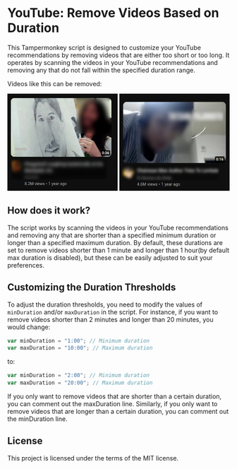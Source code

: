 # YouTube: Remove Videos Based on Duration

This Tampermonkey script is designed to customize your YouTube recommendations by removing videos that are either too short or too long. It operates by scanning the videos in your YouTube recommendations and removing any that do not fall within the specified duration range.

Videos like this can be removed:

<p float="left">
  <img src="image_example1.png" width=250 height=220>
  <img src="image_example2.png" width=250 height=220>
</p>

## How does it work?

The script works by scanning the videos in your YouTube recommendations and removing any that are shorter than a specified minimum duration or longer than a specified maximum duration. By default, these durations are set to remove videos shorter than 1 minute and longer than 1 hour(by default max duration is disabled), but these can be easily adjusted to suit your preferences.

## Customizing the Duration Thresholds

To adjust the duration thresholds, you need to modify the values of `minDuration` and/or `maxDuration` in the script. For instance, if you want to remove videos shorter than 2 minutes and longer than 20 minutes, you would change:

```javascript
var minDuration = "1:00"; // Minimum duration
var maxDuration = "10:00"; // Maximum duration
```

to: 

```javascript
var minDuration = "2:00"; // Minimum duration
var maxDuration = "20:00"; // Maximum duration
```

If you only want to remove videos that are shorter than a certain duration, you can comment out the maxDuration line. Similarly, if you only want to remove videos that are longer than a certain duration, you can comment out the minDuration line.

## License
This project is licensed under the terms of the MIT license.
